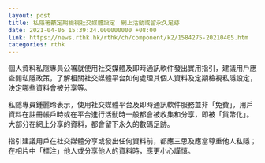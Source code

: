 ```yaml
---
layout: post
title: 私隱署籲定期檢視社交媒體設定　網上活動或留永久足跡
date: 2021-04-05 15:39:24.000000000 +08:00
link: https://news.rthk.hk/rthk/ch/component/k2/1584275-20210405.htm
categories: rthk
---
```


個人資料私隱專員公署就使用社交媒體及即時通訊軟件發出實用指引，建議用戶應查閱私隱政策，了解相關社交媒體平台如何處理其個人資料及定期檢視私隱設定，決定哪些資料會被分享等。

私隱專員鍾麗玲表示，使用社交媒體平台及即時通訊軟件服務並非「免費」，用戶資料在註冊帳戶時或在平台進行活動時一般都會被收集和分享，即被「貨幣化」。大部分在網上分享的資料，都會留下永久的數碼足跡。

指引建議用戶在社交媒體分享或發出任何資料前，都應三思及應當尊重他人私隱；在相片中「標注」他人或分享他人的資料時，應更小心謹慎。
